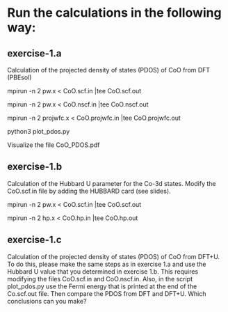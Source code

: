 # Run the calculations in the following way:

## exercise-1.a 

Calculation of the projected density of states (PDOS) of CoO from DFT (PBEsol)

  mpirun -n 2 pw.x < CoO.scf.in |tee CoO.scf.out

  mpirun -n 2 pw.x < CoO.nscf.in |tee CoO.nscf.out

  mpirun -n 2 projwfc.x < CoO.projwfc.in |tee CoO.projwfc.out

  python3 plot_pdos.py

  Visualize the file CoO_PDOS.pdf

## exercise-1.b
 
Calculation of the Hubbard U parameter for the Co-3d states.
Modify the CoO.scf.in file by adding the HUBBARD card (see slides).

  mpirun -n 2 pw.x < CoO.scf.in |tee CoO.scf.out

  mpirun -n 2 hp.x < CoO.hp.in |tee CoO.hp.out

## exercise-1.c

Calculation of the projected density of states (PDOS) of CoO from DFT+U.
To do this, please make the same steps as in exercise 1.a and use the Hubbard U
value that you determined in exercise 1.b. This requires modifying the 
files CoO.scf.in and CoO.nscf.in. Also, in the script plot_pdos.py use the 
Fermi energy that is printed at the end of the Co.scf.out file.
Then compare the PDOS from DFT and DFT+U. Which conclusions can you make?

